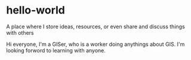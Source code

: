# hello-world
A place where I store ideas, resources, or even share and discuss things with others

Hi everyone,
I'm a GISer, who is a worker doing anythings about GIS. I'm looking forword to learning with anyone.
